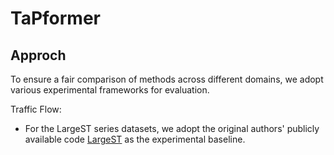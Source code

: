 #  TaPformer
## Approch

To ensure a fair comparison of methods across different domains, we adopt various experimental frameworks for evaluation.

Traffic Flow:
* For the LargeST series datasets, we adopt the original authors' publicly available code [LargeST](https://github.com/liuxu77/LargeST) as the experimental baseline.

